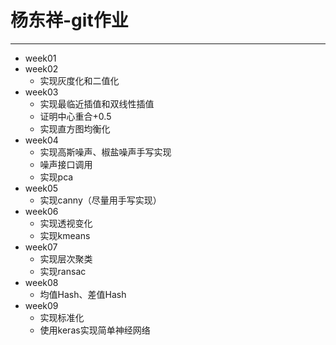 # 杨东祥-git作业
---
* week01
* week02
  * 实现灰度化和二值化
* week03
  * 实现最临近插值和双线性插值
  * 证明中心重合+0.5
  * 实现直方图均衡化
* week04
  * 实现高斯噪声、椒盐噪声手写实现
  * 噪声接口调用
  * 实现pca
* week05
  * 实现canny（尽量用手写实现）
* week06
  * 实现透视变化
  * 实现kmeans
* week07
  * 实现层次聚类
  * 实现ransac
* week08
  * 均值Hash、差值Hash
* week09
  * 实现标准化
  * 使用keras实现简单神经网络

